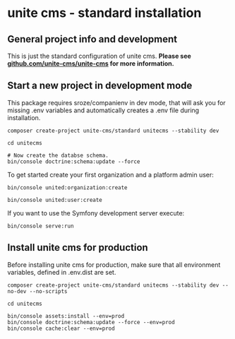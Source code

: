 unite cms - standard installation
=========

## General project info and development

This is just the standard configuration of unite cms. **Please see [github.com/unite-cms/unite-cms](https://github.com/unite-cms/unite-cms) for more information.**

## Start a new project in development mode

This package requires sroze/companienv in dev mode, that will ask you for missing .env variables and automatically 
creates a .env file during installation.

    composer create-project unite-cms/standard unitecms --stability dev
    
    cd unitecms

    # Now create the databse schema.
    bin/console doctrine:schema:update --force

To get started create your first organization and a platform admin user:

    bin/console united:organization:create
    
    bin/console united:user:create 
    
If you want to use the Symfony development server execute: 

    bin/console serve:run
    
## Install unite cms for production

Before installing unite cms for production, make sure that all environment variables, defined in .env.dist are set.

    composer create-project unite-cms/standard unitecms --stability dev --no-dev --no-scripts
    
    cd unitecms
    
    bin/console assets:install --env=prod
    bin/console doctrine:schema:update --force --env=prod
    bin/console cache:clear --env=prod    
